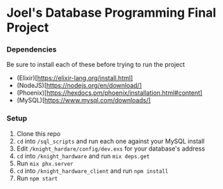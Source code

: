 # Joel's Database Programming Final Project

### Dependencies

Be sure to install each of these before trying to run the project
- (Elixir)[https://elixir-lang.org/install.html]
- (NodeJS)[https://nodejs.org/en/download/]
- (Phoenix)[https://hexdocs.pm/phoenix/installation.html#content]
- (MySQL)[https://www.mysql.com/downloads/]

### Setup

1. Clone this repo
2. `cd` into `/sql_scripts` and run each one against your MySQL install
2. Edit `/knight_hardare/config/dev.exs` for your database's address
2. `cd` into `/knight_hardware` and run `mix deps.get`
3. Run `mix phx.server`
4. `cd` into `/knight_hardware_client` and run `npm install`
5. Run `npm start`